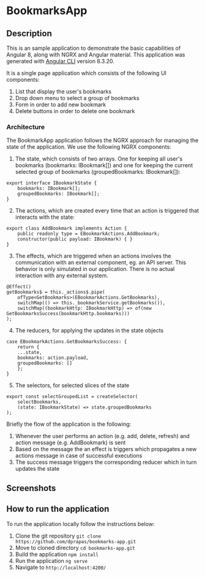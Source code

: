 
# BookmarksApp

## Description

This is an sample application to demonstrate the basic capabilities of Angular 8, along with NGRX and Angular material. This application was generated with [Angular CLI](https://github.com/angular/angular-cli) version 8.3.20.

It is a single page application which consists of the following UI components:

1. List that display the user's bookmarks
2. Drop down menu to select a group of bookmarks
3. Form in order to add new bookmark
4. Delete buttons in order to delete one bookmark

### Architecture

The BookmarkApp application follows the NGRX approach for managing the state of the application. We use the following NGRX components:

1. The state, which consists of two arrays. One for keeping all user's bookmarks (bookmarks: IBookmark[]) and one for keeping the current selected group of bookmarks (groupedBookmarks: IBookmark[]): 
```
export interface IBookmarkState {
    bookmarks: IBookmark[];
    groupedBookmarks: IBookmark[];
}
```
2. The actions, which are created every time that an action is triggered that interacts with the state:
```
export class AddBookmark implements Action {
    public readonly type = EBookmarkActions.AddBookmark;
    constructor(public payload: IBookmark) { }
}
```
3. The effects, which are triggered when an actions involves the communication with an external component, eg. an API server. This behavior is only simulated in our application. There is no actual interaction with any external system.
```
@Effect()
getBookmarks$ = this._actions$.pipe(
    ofType<GetBookmarks>(EBookmarkActions.GetBookmarks),
    switchMap(() => this._bookmarkService.getBookmarks()),
    switchMap((bookmarkHttp: IBookmarkHttp) => of(new GetBookmarksSuccess(bookmarkHttp.bookmarks)))
);
```
4. The reducers, for applying the updates in the state objects
```
case EBookmarkActions.GetBookmarksSuccess: {
    return {
    ...state,
    bookmarks: action.payload,
    groupedBookmarks: []
    };
}
```
5. The selectors, for selected slices of the state
```
export const selectGroupedList = createSelector(
    selectBookmarks,
    (state: IBookmarkState) => state.groupedBookmarks
);
```

Briefly the flow of the application is the following:

1. Whenever the user performs an action (e.g. add, delete, refresh) and action message (e.g. AddBookmark) is sent
2. Based on the message the an effect is triggers which propagates a new actions message in case of successful executions
3. The success message triggers the corresponding reducer which in turn updates the state

## Screenshots

## How to run the application

To run the application locally follow the instructions below:

1. Clone the git repository `git clone https://github.com/dprapas/bookmarks-app.git`
2. Move to cloned directory `cd bookmarks-app.git`
3. Build the application `npm install`
4. Run the application `ng serve`
5. Navigate to `http://localhost:4200/`
